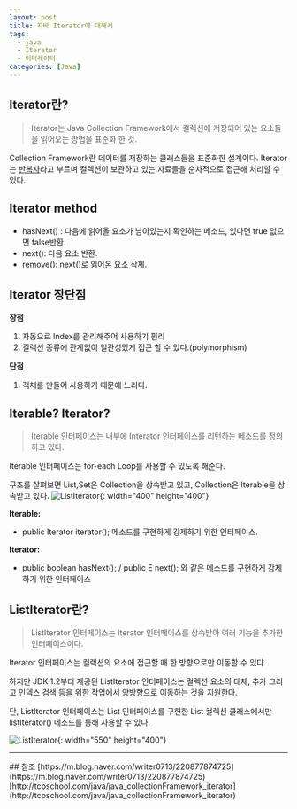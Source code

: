 ```yaml
---
layout: post
title: 자바 Iterator에 대해서
tags:
  - java
  - Iterator
  - 이터레이터
categories: [Java]
---
```

## Iterator란?
> Iterator는 Java Collection Framework에서 컬렉션에 저장되어 있는 요소들을 읽어오는 방법을 표준화 한 것.

Collection Framework란 데이터를 저장하는 클래스들을 표준화한 설계이다.
Iterator는 <u>반복자</u>라고 부르며 컬렉션이 보관하고 있는 자료들을 순차적으로 접근해 처리할 수 있다.

## Iterator method
* hasNext() : 다음에 읽어올 요소가 남아있는지 확인하는 메소드, 있다면 true 없으면 false반환.
* next(): 다음 요소 반환.
* remove(): next()로 읽어온 요소 삭제.

## Iterator 장단점
<b>장점</b>
1. 자동으로 Index를 관리해주어 사용하기 편리
2. 컬렉션 종류에 관계없이 일관성있게 접근 할 수 있다.(polymorphism)

<b>단점</b>
1. 객체를 만들어 사용하기 때문에 느리다.

## Iterable? Iterator?
> Iterable 인터페이스는 내부에 Interator 인터페이스를 리턴하는 메소드를 정의하고 있다.

Iterable 인터페이스는 for-each Loop를 사용할 수 있도록 해준다.

구조를 살펴보면 List,Set은 Collection을 상속받고 있고, Collection은 Iterable을 상속받고 있다.
![ListIterator]({{site.url}}/images/Iterator.png){: width="400" height="400"}

<b>Iterable:</b>
+ public Iterator iterator();  메소드를 구현하게 강제하기 위한 인터페이스.

<b>Iterator:</b>
+ public boolean hasNext();   /  public E next(); 와 같은 메소드를 구현하게 강제하기 위한 인터페이스

## ListIterator<E>란?
> ListIterator 인터페이스는 Iterator 인터페이스를 상속받아 여러 기능을 추가한 인터페이스이다.

Iterator 인터페이스는 컬렉션의 요소에 접근할 때 한 방향으로만 이동할 수 있다.

하지만 JDK 1.2부터 제공된 ListIterator 인터페이스는 컬렉션 요소의 대체, 추가 그리고 인덱스 검색 등을 위한 작업에서 양방향으로 이동하는 것을 지원한다.

단, ListIterator 인터페이스는 List 인터페이스를 구현한 List 컬렉션 클래스에서만 listIterator() 메소드를 통해 사용할 수 있다.

![ListIterator]({{site.url}}/images/ListIterator.JPG){: width="550" height="400"}
<hr>
## 참조
[https://m.blog.naver.com/writer0713/220877874725](https://m.blog.naver.com/writer0713/220877874725)
[http://tcpschool.com/java/java_collectionFramework_iterator](http://tcpschool.com/java/java_collectionFramework_iterator)
